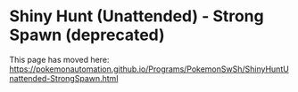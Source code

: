 # Shiny Hunt (Unattended) - Strong Spawn (deprecated)

This page has moved here: https://pokemonautomation.github.io/Programs/PokemonSwSh/ShinyHuntUnattended-StrongSpawn.html


